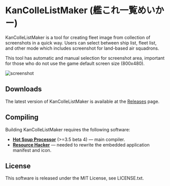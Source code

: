 # KanColleListMaker (艦これ一覧めいかー)

KanColleListMaker is a tool for creating fleet image from collection of screenshots in a quick way. Users can select between ship list, fleet list, and other mode which includes screenshot for land-based air squadrons.

This tool has automatic and manual selection for screenshot area, important for those who do not use the game default screen size (800x480).

![screenshot](https://cloud.githubusercontent.com/assets/6127734/21391782/7e937746-c7d0-11e6-91b0-79afacf7a65a.jpg)

## Downloads

The latest version of KanColleListMaker is available at the [Releases](https://github.com/silfumus/KanColleListMaker/releases/latest) page. 

## Compiling

Building KanColleListMaker requires the following software:

- **[Hot Soup Processor](http://hsp.tv/)** (>=3.5 beta 4) — main compiler.
- **[Resource Hacker](http://www.angusj.com/resourcehacker/)** — needed to rewrite the embedded application manifest and icon.

## License
This software is released under the MIT License, see LICENSE.txt.